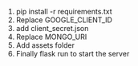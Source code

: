 1. pip install -r requirements.txt
2. Replace GOOGLE_CLIENT_ID
3. add client_secret.json
4. Replace MONGO_URI
5. Add assets folder
6. Finally flask run to start the server
